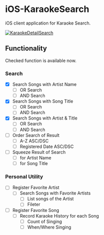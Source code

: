 # iOS-KaraokeSearch
iOS client application for Karaoke Search.

[![KaraokeDetailSearch](https://raw.githubusercontent.com/wiki/IsaoTakahashi/iOS-KaraokeSearch/images/Karaoke_Detail_Search.png)](http://ec2-54-92-60-143.ap-northeast-1.compute.amazonaws.com/)

## Functionality
  Checked function is available now.
### Search
- [x] Search Songs with Artist Name
  + [ ] OR Search
  + [ ] AND Search
- [x] Search Songs with Song Title
  + [ ] OR Search
  + [ ] AND Search
- [x] Search Songs with Artist & Title
  + [ ] OR Search
  + [ ] AND Search
- [ ] Order Search of Result
  + [ ] A-Z ASC/DSC
  + [ ] Registered Date ASC/DSC
- [ ] Squeeze Result of Search
  + [ ] for Artist Name
  + [ ] for Song Title

### Personal Utility
- [ ] Register Favorite Artist
  + [ ] Search Songs with Favorite Artists
    * [ ] List songs of the Artist
    * [ ] Fileter
- [ ] Register Favorite Song
  + [ ] Record Karaoke History for each Song
    * [ ] Count of Singing
    * [ ] When/Where Singing
